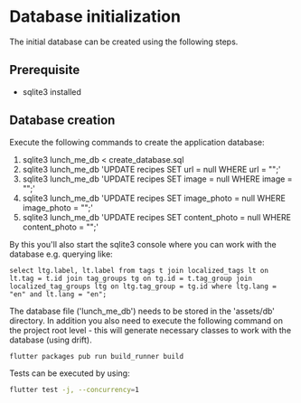 # Database initialization

The initial database can be created using the following steps.

## Prerequisite

- sqlite3 installed

## Database creation

Execute the following commands to create the application database:

1. sqlite3 lunch_me_db < create_database.sql
2. sqlite3 lunch_me_db 'UPDATE recipes SET url = null WHERE url = "";'
3. sqlite3 lunch_me_db 'UPDATE recipes SET image = null WHERE image = "";'
4. sqlite3 lunch_me_db 'UPDATE recipes SET image_photo = null WHERE image_photo = "";'
5. sqlite3 lunch_me_db 'UPDATE recipes SET content_photo = null WHERE content_photo = "";'

By this you'll also start the sqlite3 console where you can work with the database e.g. querying
like:

`select ltg.label, lt.label from tags t join localized_tags lt on lt.tag = t.id join tag_groups tg on tg.id = t.tag_group join localized_tag_groups ltg on ltg.tag_group = tg.id where ltg.lang = "en" and lt.lang = "en";`

The database file ('lunch_me_db') needs to be stored in the 'assets/db' directory. In addition you
also need to execute the following command on the project root level - this will generate necessary
classes to work with the database (using drift).

```bash
flutter packages pub run build_runner build
```

Tests can be executed by using:

```bash
flutter test -j, --concurrency=1
```